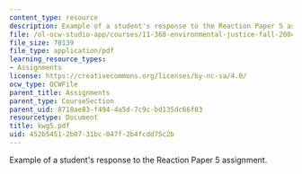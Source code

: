 ```yaml
---
content_type: resource
description: Example of a student's response to the Reaction Paper 5 assignment.
file: /ol-ocw-studio-app/courses/11-368-environmental-justice-fall-2004/452b54512b0731bc047f2b4fcdd75c2b_kwg5.pdf
file_size: 70139
file_type: application/pdf
learning_resource_types:
- Assignments
license: https://creativecommons.org/licenses/by-nc-sa/4.0/
ocw_type: OCWFile
parent_title: Assignments
parent_type: CourseSection
parent_uid: 8718ae83-f494-4a5d-7c9c-bd135dc66f83
resourcetype: Document
title: kwg5.pdf
uid: 452b5451-2b07-31bc-047f-2b4fcdd75c2b
---
```

Example of a student's response to the Reaction Paper 5 assignment.